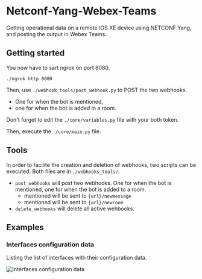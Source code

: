 # Netconf-Yang-Webex-Teams
Getting operational data on a remote IOS XE device using NETCONF Yang, and posting the output in Webex Teams.

## Getting started
You now have to sart ngrok on port 8080. 

```./ngrok http 8080```

Then, use `./webhook_tools/post_webhook.py` to POST the two webhooks.
* One for when the bot is mentioned,
* one for when the bot is added in a room.

Don't forget to edit the `./core/variables.py` file with your both token.

Then, execute the `./core/main.py` file.

## Tools
In order to facilite the creation and deletion of webhooks, two scripts can be executed. Both files are in `./webhooks_tools/`.
* `post_webhooks` will post two webhooks. One for when the bot is mentioned, one for when the bot is added to a room.
    * mentioned will be sent to `{url}/newmessage`
    * mentioned will be sent to `{url}/newroom`
* `delete_webhooks` will delete all active wehbooks.

## Examples

### Interfaces configuration data

Listing the list of interfaces with their configuration data.

![Interfaces configuration data](https://i.imgur.com/b8w4tCS.png)